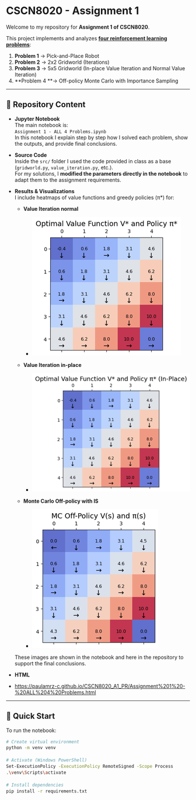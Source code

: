 # CSCN8020 - Assignment 1  

Welcome to my repository for **Assignment 1 of CSCN8020**.  

This project implements and analyzes **[four reinforcement learning problems](https://paulamrz-c.github.io/CSCN8020_A1_PR/Assignment%201%20-%20ALL%204%20Problems.html)**:  
1. **Problem 1** → Pick-and-Place Robot
2. **Problem 2** → 2x2 Gridworld (Iterations)
3. **Problem 3** → 5x5 Gridworld (In-place Value Iteration and Normal Value Iteration)
4. **Problem 4 **→ Off-policy Monte Carlo with Importance Sampling  

---

## 📓 Repository Content

- **Jupyter Notebook**  
  The main notebook is:  
  `Assignment 1 - ALL 4 Problems.ipynb`  
  In this notebook I explain step by step how I solved each problem, show the outputs, and provide final conclusions.  

- **Source Code**  
  Inside the `src/` folder I used the code provided in class as a base (`gridworld.py`, `value_iteration.py`, etc.).  
  For my solutions, I **modified the parameters directly in the notebook** to adapt them to the assignment requirements.  

- **Results & Visualizations**  
  I include heatmaps of value functions and greedy policies (π*) for:  
  - **Value Iteration normal**
    - ![Value Iteration Normal](img/VI-Normal.png)

  - **Value Iteration in-place**
    - ![Value Iteration In-place](img/VI-InPlace.png)

  - **Monte Carlo Off-policy with IS**  
    - ![Monte Carlo Off-policy IS](img/output_MC.png)

  These images are shown in the notebook and here in the repository to support the final conclusions.  
- **HTML**
- https://paulamrz-c.github.io/CSCN8020_A1_PR/Assignment%201%20-%20ALL%204%20Problems.html
---

## 🚀 Quick Start

To run the notebook:  

```bash
# Create virtual environment
python -m venv venv 

# Activate (Windows PowerShell)
Set-ExecutionPolicy -ExecutionPolicy RemoteSigned -Scope Process
.\venv\Scripts\activate  

# Install dependencies
pip install -r requirements.txt
